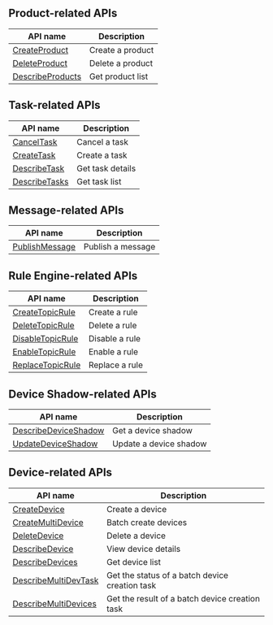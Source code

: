 ## Product-related APIs

| API name | Description |
|---------|---------|
| [CreateProduct](https://cloud.tencent.com/document/api/634/19479) | Create a product |
| [DeleteProduct](https://cloud.tencent.com/document/api/634/19478) | Delete a product |
| [DescribeProducts](https://cloud.tencent.com/document/api/634/19477) | Get product list |

## Task-related APIs

| API name | Description |
|---------|---------|
| [CancelTask](https://cloud.tencent.com/document/api/634/19484) | Cancel a task |
| [CreateTask](https://cloud.tencent.com/document/api/634/19483) | Create a task |
| [DescribeTask](https://cloud.tencent.com/document/api/634/19482) | Get task details |
| [DescribeTasks](https://cloud.tencent.com/document/api/634/19481) | Get task list |

## Message-related APIs

| API name | Description |
|---------|---------|
| [PublishMessage](https://cloud.tencent.com/document/api/634/19486) | Publish a message |

## Rule Engine-related APIs

| API name | Description |
|---------|---------|
| [CreateTopicRule](https://cloud.tencent.com/document/api/634/31582) | Create a rule |
| [DeleteTopicRule](https://cloud.tencent.com/document/api/634/31581) | Delete a rule |
| [DisableTopicRule](https://cloud.tencent.com/document/api/634/31580) | Disable a rule |
| [EnableTopicRule](https://cloud.tencent.com/document/api/634/31579) | Enable a rule |
| [ReplaceTopicRule](https://cloud.tencent.com/document/api/634/31578) | Replace a rule |

## Device Shadow-related APIs

| API name | Description |
|---------|---------|
| [DescribeDeviceShadow](https://cloud.tencent.com/document/api/634/19489) | Get a device shadow |
| [UpdateDeviceShadow](https://cloud.tencent.com/document/api/634/19488) | Update a device shadow |

## Device-related APIs

| API name | Description |
|---------|---------|
| [CreateDevice](https://cloud.tencent.com/document/api/634/19496) | Create a device |
| [CreateMultiDevice](https://cloud.tencent.com/document/api/634/19495) | Batch create devices |
| [DeleteDevice](https://cloud.tencent.com/document/api/634/19494) | Delete a device |
| [DescribeDevice](https://cloud.tencent.com/document/api/634/31583) | View device details |
| [DescribeDevices](https://cloud.tencent.com/document/api/634/19493) | Get device list |
| [DescribeMultiDevTask](https://cloud.tencent.com/document/api/634/19492) | Get the status of a batch device creation task |
| [DescribeMultiDevices](https://cloud.tencent.com/document/api/634/19491) | Get the result of a batch device creation task |

